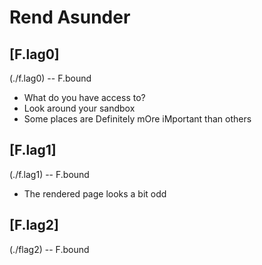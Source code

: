 # Rend Asunder

## [F.lag0]
(./f.lag0) -- F.bound

- What do you have access to?
- Look around your sandbox
- Some places are Definitely mOre iMportant than others

## [F.lag1]
(./f.lag1) -- F.bound
- The rendered page looks a bit odd

## [F.lag2]
(./flag2) -- F.bound
